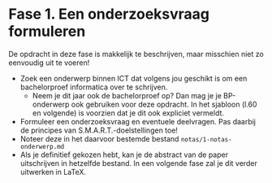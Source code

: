 # Fase 1. Een onderzoeksvraag formuleren

De opdracht in deze fase is makkelijk te beschrijven, maar misschien niet zo eenvoudig uit te voeren!

- Zoek een onderwerp binnen ICT dat volgens jou geschikt is om een bachelorproef informatica over te schrijven.
    - Neem je dit jaar ook de bachelorproef op? Dan mag je je BP-onderwerp ook gebruiken voor deze opdracht. In het sjabloon (l.60 en volgende) is voorzien dat je dit ook expliciet vermeldt.
- Formuleer een onderzoeksvraag en eventuele deelvragen. Pas daarbij de principes van S.M.A.R.T.-doelstellingen toe!
- Noteer deze in het daarvoor bestemde bestand `notas/1-notas-onderwerp.md`
- Als je definitief gekozen hebt, kan je de abstract van de paper uitschrijven in hetzelfde bestand. In een volgende fase zal je dit verder uitwerken in LaTeX.

